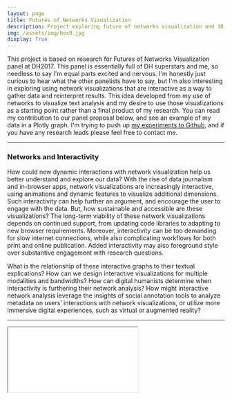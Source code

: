```yaml
---
layout: page
title: Futures of Networks Visualization
description: Project exploring future of networks visualization and 3D interactivity, 2017-Present
img: /assets/img/box9.jpg
display: True
---
```

This project is based on research for Futures of Networks Visualization panel at DH2017. This panel is essentially full of DH superstars and me, so needless to say I'm equal parts excited and nervous. I'm honestly just curious to hear what the other panelists have to say, but I'm also interesting in exploring using network visualizations that are interactive as a way to gather data and reinterpret results. This idea developed from my use of networks to visualize text analysis and my desire to use those visualizations as a starting point rather than a final product of my research. You can read my contribution to our panel proposal below, and see an example of my data in a Plotly graph. I'm trying to push up [my experiments to Github](https://github.com/ZoeLeBlanc/networks), and if you have any research leads please feel free to contact me.

****

### Networks and Interactivity
How could new dynamic interactions with network visualization help us better understand and explore our data? With the rise of data journalism and in-browser apps, network visualizations are increasingly interactive, using animations and dynamic features to visualize additional dimensions. Such interactivity can help further an argument, and encourage the user to engage with the data. But, how sustainable and accessible are these visualizations? The long-term viability of these network visualizations depends on continued support, from updating code libraries to adapting to new browser requirements. Moreover, interactivity can be too demanding for slow internet connections, while also complicating workflows for both print and online publication. Added interactivity may also foreground style over substantive engagement with research questions.

What is the relationship of these interactive graphs to their textual explications? How can we design interactive visualizations for multiple modalities and bandwidths?  How can digital humanists determine when interactivity is furthering their network analysis? How might  interactive network analysis leverage the insights of social annotation tools to analyze metadata on users’ interactions with network visualizations, or utilize more immersive digital experiences, such as virtual or augmented reality? 

****
<div>
<iframe id="networks-graph" frameborder="1" scrolling="yes" src="//plot.ly/~zgleblanc/5.embed"></iframe>
</div>

